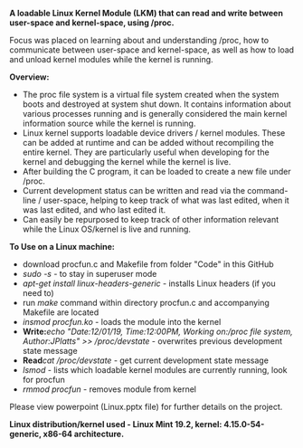 <b>A loadable Linux Kernel Module (LKM) that can read and write between user-space and kernel-space, using /proc.</b>

Focus was placed on learning about and understanding /proc, how to communicate between user-space and kernel-space, as well as how to load and unload kernel modules while the kernel is running.

<b>Overview:</b>

- The proc file system is a virtual file system created when the system boots and destroyed at system shut down. It contains information about various processes running and is generally considered the main kernel information source while the kernel is running.
- Linux kernel supports loadable device drivers / kernel modules. These can be added at runtime and can be added without recompiling the entire kernel. They are particularly useful when developing for the kernel and debugging the kernel while the kernel is live.
- After building the C program, it can be loaded to create a new file under /proc.
- Current development status can be written and read via the command-line / user-space, helping to keep track of what was last edited, when it was last edited, and who last edited it.
- Can easily be repurposed to keep track of other information relevant while the Linux OS/kernel is live and running.

<b>To Use on a Linux machine:</b>
- download procfun.c and Makefile from folder "Code" in this GitHub
- <i>sudo -s</i> - to stay in superuser mode
- <i>apt-get install linux-headers-generic</i> - installs Linux headers (if you need to)
- run <i>make</i> command within directory procfun.c and accompanying Makefile are located
- <i>insmod procfun.ko</i> - loads the module into the kernel
- <b>Write:</b><i>echo "Date:12/01/19, Time:12:00PM, Working on:/proc file system, Author:JPlatts" >> /proc/devstate</i> - overwrites previous development state message
- <b>Read</b><i>cat /proc/devstate</i> - get current development state message
- <i>lsmod</i> - lists which loadable kernel modules are currently running, look for procfun
- <i>rmmod procfun</i> - removes module from kernel

Please view powerpoint (Linux.pptx file) for further details on the project.

<b>Linux distribution/kernel used - Linux Mint 19.2, kernel: 4.15.0-54-generic, x86-64 architecture.</b>

